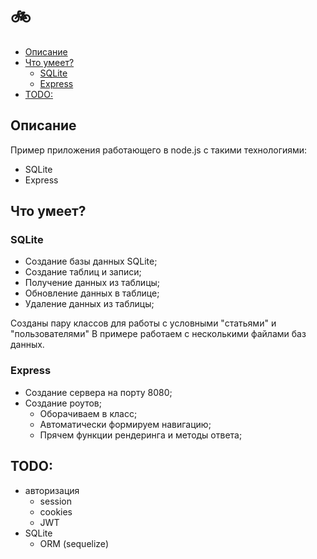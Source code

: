 # 🚲

<!-- vim-markdown-toc GFM -->

* [Описание](#Описание)
* [Что умеет?](#Что-умеет)
  * [SQLite](#sqlite)
  * [Express](#express)
* [TODO:](#todo)

<!-- vim-markdown-toc -->

## Описание
Пример приложения работающего в node.js c такими технологиями:

- SQLite
- Express


## Что умеет?

### SQLite
- Создание базы данных SQLite;
- Создание таблиц и записи;
- Получение данных из таблицы;
- Обновление данных в таблице;
- Удаление данных из таблицы;

Созданы пару классов для работы с условными "статьями" и "пользователями"
В примере работаем с несколькими файлами баз данных.

### Express
- Создание сервера на порту 8080;
- Создание роутов;
  - Оборачиваем в класс;
  - Автоматически формируем навигацию;
  - Прячем функции рендеринга и методы ответа;


## TODO:
- авторизация
  - session
  - cookies
  - JWT
- SQLite
  - ORM (sequelize)
